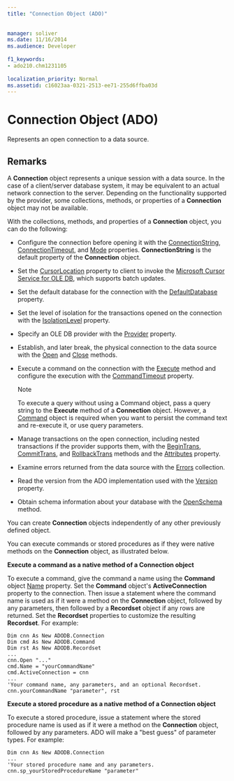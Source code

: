 ```yaml
---
title: "Connection Object (ADO)"
  
  
manager: soliver
ms.date: 11/16/2014
ms.audience: Developer
 
f1_keywords:
- ado210.chm1231105
  
localization_priority: Normal
ms.assetid: c16023aa-0321-2513-ee71-255d6ffba03d
---
```


# Connection Object (ADO)

Represents an open connection to a data source.
  
## Remarks

A **Connection** object represents a unique session with a data source. In the case of a client/server database system, it may be equivalent to an actual network connection to the server. Depending on the functionality supported by the provider, some collections, methods, or properties of a **Connection** object may not be available. 
  
With the collections, methods, and properties of a **Connection** object, you can do the following: 
  
- Configure the connection before opening it with the [ConnectionString](connectionstring-property-ado.md), [ConnectionTimeout](connectiontimeout-property-ado.md), and [Mode](mode-property-ado.md) properties. **ConnectionString** is the default property of the **Connection** object. 
    
- Set the [CursorLocation](cursorlocation-property-ado.md) property to client to invoke the [Microsoft Cursor Service for OLE DB](microsoft-cursor-service-for-ole-db-ado-service-component.md), which supports batch updates.
    
- Set the default database for the connection with the [DefaultDatabase](defaultdatabase-property-ado.md) property. 
    
- Set the level of isolation for the transactions opened on the connection with the [IsolationLevel](isolationlevel-property-ado.md) property. 
    
- Specify an OLE DB provider with the [Provider](provider-property-ado.md) property. 
    
- Establish, and later break, the physical connection to the data source with the [Open](open-method-ado-connection.md) and [Close](close-method-ado.md) methods. 
    
- Execute a command on the connection with the [Execute](http://msdn.microsoft.com/library/af190bd9-7167-df59-29ca-a9a86c4957fd%28Office.15%29.aspx) method and configure the execution with the [CommandTimeout](commandtimeout-property-ado.md) property. 
    
    > [!NOTE]
    > To execute a query without using a Command object, pass a query string to the **Execute** method of a **Connection** object. However, a [Command](command-object-ado.md) object is required when you want to persist the command text and re-execute it, or use query parameters. 
  
- Manage transactions on the open connection, including nested transactions if the provider supports them, with the [BeginTrans](begintrans-committrans-and-rollbacktrans-methods-ado.md), [CommitTrans](begintrans-committrans-and-rollbacktrans-methods-ado.md), and [RollbackTrans](begintrans-committrans-and-rollbacktrans-methods-ado.md) methods and the [Attributes](attributes-property-ado.md) property. 
    
- Examine errors returned from the data source with the [Errors](errors-collection-ado.md) collection. 
    
- Read the version from the ADO implementation used with the [Version](version-property-ado.md) property. 
    
- Obtain schema information about your database with the [OpenSchema](openschema-method-ado.md) method. 
    
You can create **Connection** objects independently of any other previously defined object. 
  
You can execute commands or stored procedures as if they were native methods on the **Connection** object, as illustrated below. 
  
 **Execute a command as a native method of a Connection object**
  
To execute a command, give the command a name using the **Command** object [Name](name-property-ado.md) property. Set the **Command** object's **ActiveConnection** property to the connection. Then issue a statement where the command name is used as if it were a method on the **Connection** object, followed by any parameters, then followed by a **Recordset** object if any rows are returned. Set the **Recordset** properties to customize the resulting **Recordset**. For example: 
  
```
Dim cnn As New ADODB.Connection
Dim cmd As New ADODB.Command
Dim rst As New ADODB.Recordset
...
cnn.Open "..."
cmd.Name = "yourCommandName"
cmd.ActiveConnection = cnn
...
'Your command name, any parameters, and an optional Recordset.
cnn.yourCommandName "parameter", rst
```

 **Execute a stored procedure as a native method of a Connection object**
  
To execute a stored procedure, issue a statement where the stored procedure name is used as if it were a method on the **Connection** object, followed by any parameters. ADO will make a "best guess" of parameter types. For example: 
  
```
Dim cnn As New ADODB.Connection
...
'Your stored procedure name and any parameters.
cnn.sp_yourStoredProcedureName "parameter"

```


